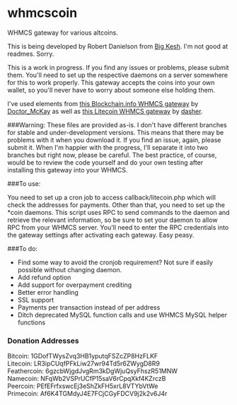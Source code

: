 whmcscoin
======

WHMCS gateway for various altcoins.  

This is being developed by Robert Danielson from [Big Kesh](https://bigkesh.com). I'm not good at readmes. Sorry.  

This is a work in progress. If you find any issues or problems, please submit them. 
You'll need to set up the respective daemons on a server somewhere for this to work properly. 
This gateway accepts the coins into your own wallet, so you'll never have to worry about someone else holding them.  

I've used elements from [this Blockchain.info WHMCS gateway](https://bitbucket.org/Doctor_McKay/blockchain.info-whmcs-payment-gateway/) by [Doctor_McKay](https://bitbucket.org/Doctor_McKay) 
as well as [this Litecoin WHMCS gateway](https://github.com/dasher/WHMCS-Litecoin-Payment-Module) by [dasher](https://github.com/dasher).  

###Warning:
These files are provided as-is. I don't have different branches for stable and under-development versions. 
This means that there may be problems with it when you download it. If you find an issue, again, please submit it. 
When I'm happier with the progress, I'll separate it into two branches but right now, please be careful. The best 
practice, of course, would be to review the code yourself and do your own testing after installing this gateway 
into your WHMCS.

###To use:

You need to set up a cron job to access callback/litecoin.php which will check the addresses for payments. 
Other than that, you need to set up the *coin daemons. This script uses RPC to send commands to the daemon and retrieve the relevant information, 
so be sure to set your daemon to allow RPC from your WHMCS server. You'll need to enter the RPC credentials into 
the gateway settings after activating each gateway. Easy peasy.  

###To do:
- Find some way to avoid the cronjob requirement? Not sure if easily possible without changing daemon.
- Add refund option
- Add support for overpayment crediting
- Better error handling
- SSL support
- Payments per transaction instead of per address
- Ditch deprecated MySQL function calls and use WHMCS MySQL helper functions

### Donation Addresses
Bitcoin: 1GDofTWysZvq3HB1yputqFSZcZP8HzFLKF  
Litecoin: LR3ipCUqfPFkLiw27wr94Td5r6ZWygD8R9  
Feathercoin: 6gzcbWjgdJvgRm3kDgWjuQsyFhszR51MNW  
Namecoin: NFqWb2VSPrUCfP15saV6rCpqXkf4KZrczB  
Peercoin: PEfEFrfxswcEj3eShZkFH5xrL8VTYbVtWe  
Primecoin: Af6K4TGMdyJ4E7FCjCGyFDCV9j2k2v6J4r
